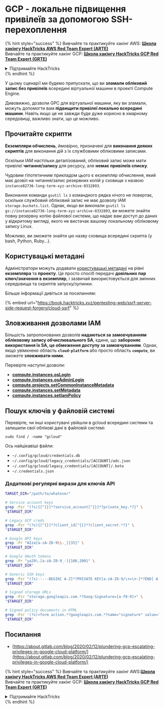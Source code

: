 # GCP - локальне підвищення привілеїв за допомогою SSH-перехоплення

{% hint style="success" %}
Вивчайте та практикуйте хакінг AWS: <img src="/.gitbook/assets/image.png" alt="" data-size="line">[**Школа хакінгу HackTricks AWS Red Team Expert (ARTE)**](https://training.hacktricks.xyz/courses/arte)<img src="/.gitbook/assets/image.png" alt="" data-size="line">\
Вивчайте та практикуйте хакінг GCP: <img src="/.gitbook/assets/image (2).png" alt="" data-size="line">[**Школа хакінгу HackTricks GCP Red Team Expert (GRTE)**<img src="/.gitbook/assets/image (2).png" alt="" data-size="line">](https://training.hacktricks.xyz/courses/grte)

<details>

<summary>Підтримайте HackTricks</summary>

* Перевірте [**плани підписки**](https://github.com/sponsors/carlospolop)!
* **Приєднуйтесь до** 💬 [**групи Discord**](https://discord.gg/hRep4RUj7f) або [**групи Telegram**](https://t.me/peass) або **слідкуйте** за нами на **Twitter** 🐦 [**@hacktricks\_live**](https://twitter.com/hacktricks\_live)**.**
* **Поширюйте хакінг-прийоми, надсилаючи PR до** [**HackTricks**](https://github.com/carlospolop/hacktricks) та [**HackTricks Cloud**](https://github.com/carlospolop/hacktricks-cloud) репозиторіїв на GitHub.

</details>
{% endhint %}

У цьому сценарії ми будемо припускати, що ви **зламали обліковий запис без привілеїв** всередині віртуальної машини в проекті Compute Engine.

Дивовижно, дозволи GPC для віртуальної машини, яку ви зламали, можуть допомогти вам **підвищити привілеї локально всередині машини**. Навіть якщо це не завжди буде дуже корисно в хмарному середовищі, важливо знати, що це можливо.

## Прочитайте скрипти <a href="#follow-the-scripts" id="follow-the-scripts"></a>

**Екземпляри обчислень**, ймовірно, призначені для **виконання деяких скриптів** для виконання дій з їх службовими обліковими записами.

Оскільки IAM настільки деталізований, обліковий запис може мати привілеї **читання/запису** для ресурсу, але **немає привілеїв списку**.

Чудовим гіпотетичним прикладом цього є екземпляр обчислення, який має дозвіл на читання/запис резервних копій у сховище з назвою `instance82736-long-term-xyz-archive-0332893`.

Виконання команди `gsutil ls` з командного рядка нічого не повертає, оскільки службовий обліковий запис не має дозволу IAM `storage.buckets.list`. Однак, якщо ви виконали `gsutil ls gs://instance82736-long-term-xyz-archive-0332893`, ви можете знайти повну резервну копію файлової системи, що надає вам доступ до даних у відкритому вигляді, якого не вистачає вашому локальному обліковому запису Linux.

Можливо, ви зможете знайти цю назву сховища всередині скрипта (у bash, Python, Ruby...).

## Користувацькі метадані

Адміністратори можуть додавати [користувацькі метадані](https://cloud.google.com/compute/docs/storing-retrieving-metadata#custom) на рівні **екземпляра** та **проекту**. Це просто спосіб передачі **довільних пар ключ/значення в екземпляр**, і зазвичай використовується для змінних середовища та скриптів запуску/зупинки.

Більше інформації дивіться за посиланням:

{% embed url="https://book.hacktricks.xyz/pentesting-web/ssrf-server-side-request-forgery/cloud-ssrf" %}

## Зловживання дозволами IAM

Більшість запропонованих дозволів **надаються за замовчуванням обліковому запису обчислювального SA**, єдине, що **забороняє використання їх SA, це обмеження доступу за замовчуванням**. Однак, якщо увімкнено область **`cloud-platform`** або просто область **`compute`**, ви зможете **зловживати ними**.

Перевірте наступні дозволи:

* [**compute.instances.osLogin**](gcp-compute-privesc/#compute.instances.oslogin)
* [**compute.instances.osAdminLogin**](gcp-compute-privesc/#compute.instances.osadminlogin)
* [**compute.projects.setCommonInstanceMetadata**](gcp-compute-privesc/#compute.projects.setcommoninstancemetadata)
* [**compute.instances.setMetadata**](gcp-compute-privesc/#compute.instances.setmetadata)
* [**compute.instances.setIamPolicy**](gcp-compute-privesc/#compute.instances.setiampolicy)

## Пошук ключів у файловій системі

Перевірте, чи інші користувачі увійшли в gcloud всередині системи та залишили свої облікові дані в файловій системі:
```
sudo find / -name "gcloud"
```
Ось найцікавіші файли:

* `~/.config/gcloud/credentials.db`
* `~/.config/gcloud/legacy_credentials/[ACCOUNT]/adc.json`
* `~/.config/gcloud/legacy_credentials/[ACCOUNT]/.boto`
* `~/.credentials.json`

### Додаткові регулярні вирази для ключів API
```bash
TARGET_DIR="/path/to/whatever"

# Service account keys
grep -Pzr "(?s){[^{}]*?service_account[^{}]*?private_key.*?}" \
"$TARGET_DIR"

# Legacy GCP creds
grep -Pzr "(?s){[^{}]*?client_id[^{}]*?client_secret.*?}" \
"$TARGET_DIR"

# Google API keys
grep -Pr "AIza[a-zA-Z0-9\\-_]{35}" \
"$TARGET_DIR"

# Google OAuth tokens
grep -Pr "ya29\.[a-zA-Z0-9_-]{100,200}" \
"$TARGET_DIR"

# Generic SSH keys
grep -Pzr "(?s)-----BEGIN[ A-Z]*?PRIVATE KEY[a-zA-Z0-9/\+=\n-]*?END[ A-Z]*?PRIVATE KEY-----" \
"$TARGET_DIR"

# Signed storage URLs
grep -Pir "storage.googleapis.com.*?Goog-Signature=[a-f0-9]+" \
"$TARGET_DIR"

# Signed policy documents in HTML
grep -Pzr '(?s)<form action.*?googleapis.com.*?name="signature" value=".*?">' \
"$TARGET_DIR"
```
## Посилання

* [https://about.gitlab.com/blog/2020/02/12/plundering-gcp-escalating-privileges-in-google-cloud-platform/](https://about.gitlab.com/blog/2020/02/12/plundering-gcp-escalating-privileges-in-google-cloud-platform/)

{% hint style="success" %}
Вивчайте та практикуйте хакінг AWS:<img src="/.gitbook/assets/image.png" alt="" data-size="line">[**Школа хакінгу HackTricks AWS Red Team Expert (ARTE)**](https://training.hacktricks.xyz/courses/arte)<img src="/.gitbook/assets/image.png" alt="" data-size="line">\
Вивчайте та практикуйте хакінг GCP: <img src="/.gitbook/assets/image (2).png" alt="" data-size="line">[**Школа хакінгу HackTricks GCP Red Team Expert (GRTE)**<img src="/.gitbook/assets/image (2).png" alt="" data-size="line">](https://training.hacktricks.xyz/courses/grte)

<details>

<summary>Підтримайте HackTricks</summary>

* Перевірте [**плани підписки**](https://github.com/sponsors/carlospolop)!
* **Приєднуйтесь до** 💬 [**групи Discord**](https://discord.gg/hRep4RUj7f) або [**групи Telegram**](https://t.me/peass) або **слідкуйте** за нами на **Twitter** 🐦 [**@hacktricks\_live**](https://twitter.com/hacktricks\_live)**.**
* **Поширюйте хакерські трюки, надсилаючи PR до** [**HackTricks**](https://github.com/carlospolop/hacktricks) та [**HackTricks Cloud**](https://github.com/carlospolop/hacktricks-cloud) репозиторіїв на GitHub.

</details>
{% endhint %}
